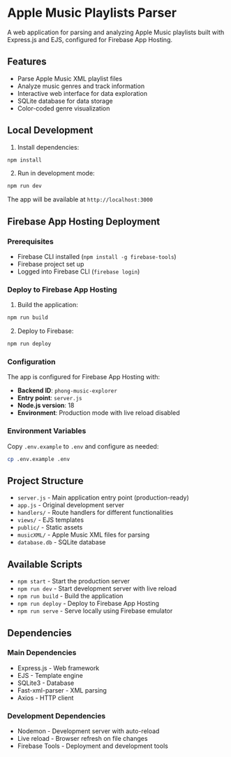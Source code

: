 # Apple Music Playlists Parser

A web application for parsing and analyzing Apple Music playlists built with Express.js and EJS, configured for Firebase App Hosting.

## Features

- Parse Apple Music XML playlist files
- Analyze music genres and track information
- Interactive web interface for data exploration
- SQLite database for data storage
- Color-coded genre visualization

## Local Development

1. Install dependencies:

```bash
npm install
```

2. Run in development mode:

```bash
npm run dev
```

The app will be available at `http://localhost:3000`

## Firebase App Hosting Deployment

### Prerequisites

- Firebase CLI installed (`npm install -g firebase-tools`)
- Firebase project set up
- Logged into Firebase CLI (`firebase login`)

### Deploy to Firebase App Hosting

1. Build the application:

```bash
npm run build
```

2. Deploy to Firebase:

```bash
npm run deploy
```

### Configuration

The app is configured for Firebase App Hosting with:

- **Backend ID**: `phong-music-explorer`
- **Entry point**: `server.js`
- **Node.js version**: 18
- **Environment**: Production mode with live reload disabled

### Environment Variables

Copy `.env.example` to `.env` and configure as needed:

```bash
cp .env.example .env
```

## Project Structure

- `server.js` - Main application entry point (production-ready)
- `app.js` - Original development server
- `handlers/` - Route handlers for different functionalities
- `views/` - EJS templates
- `public/` - Static assets
- `musicXML/` - Apple Music XML files for parsing
- `database.db` - SQLite database

## Available Scripts

- `npm start` - Start the production server
- `npm run dev` - Start development server with live reload
- `npm run build` - Build the application
- `npm run deploy` - Deploy to Firebase App Hosting
- `npm run serve` - Serve locally using Firebase emulator

## Dependencies

### Main Dependencies

- Express.js - Web framework
- EJS - Template engine
- SQLite3 - Database
- Fast-xml-parser - XML parsing
- Axios - HTTP client

### Development Dependencies

- Nodemon - Development server with auto-reload
- Live reload - Browser refresh on file changes
- Firebase Tools - Deployment and development tools
